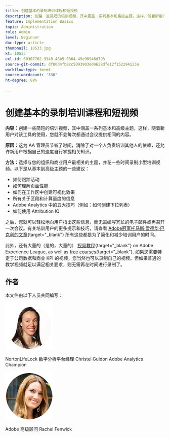 ```yaml
---
title: 创建基本的录制培训课程和短视频
description: 创建一些简短的培训视频，其中涵盖一系列基本和高级主题，这样，随着新用户对该工具的使用，您就不会每次都通过会议提供相同的内容。
feature: Implementation Basics
topic: Administration
role: Admin
level: Beginner
doc-type: article
thumbnail: 10533.jpg
kt: 10533
exl-id: 60307702-9348-48b5-8364-49e90946d793
source-git-commit: df00d4fb8cc5093903ed4628dfe12f152294123a
workflow-type: tm+mt
source-wordcount: '330'
ht-degree: 88%

---
```


# 创建基本的录制培训课程和短视频

**内容：**&#x200B;创建一些简短的培训视频，其中涵盖一系列基本和高级主题，这样，随着新用户对该工具的使用，您就不会每次都通过会议提供相同的内容。

**原因：**&#x200B;这为 AA 管理员节省了时间，消除了对一个人负责培训其他人的依赖，还允许新用户根据自己的速度自行掌握相关知识。

**方法：**&#x200B;选择与您的组织和商业用户最相关的主题，并花一些时间录制小型培训视频。以下是从基本到高级主题的一些建议：

* 如何跟踪活动
* 如何理解页面性能
* 如何在工作区中创建可视化效果
* 所有关于区段和计算量度的信息
* Adobe Analytics 中的五大技巧（例如：如何创建下拉列表）
* 如何使用 Attribution IQ 

之后，您就可以轻松地向用户指出这些信息，而无需编写冗长的电子邮件或再召开一次会议。有关培训用户的更多提示和技巧，请查看 [Adobe冠军托马斯·爱德华·巴克利的文章](https://experienceleague.adobe.com/docs/analytics-learn/tutorials/administration/key-admin-skills/simplify-training-users.html?lang=zh-Hans){target="_blank"} 所有这些都是为了简化和减少培训用户的时间。

此外，还有大量的（是的，大量的） [视频教程](https://experienceleague.adobe.com/docs/analytics-learn/tutorials/overview.html?lang=zh-Hans){target="_blank"} on Adobe Experience League, as well as [free courses](https://experienceleague.adobe.com/?lang=en#dashboard/learning){target="_blank"}. 如果您需要特定于公司数据和商业 KPI 的视频，您当然也可以录制自己的视频。但如果普通的教学视频就足以满足相关要求，则无需再花时间进行录制了。

## 作者

本文件由以下人员共同编写：

![Christel Guidon](assets/Christel-Headshot-150.png)

NortonLifeLock 数字分析平台经理 Christel Guidon
Adobe Analytics Champion

![Rachel Fenwick](assets/Rachel-Fenwick-150.png)

Adobe 高级顾问 Rachel Fenwick

